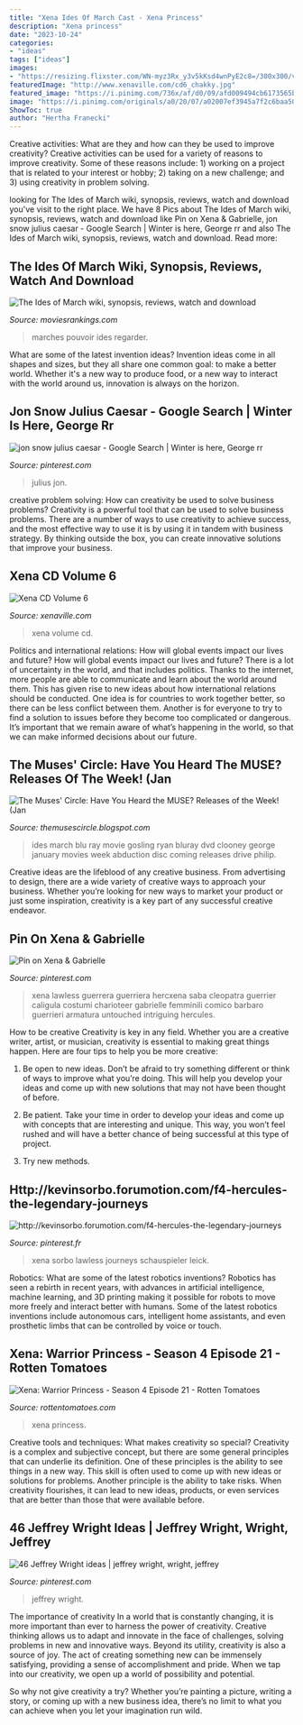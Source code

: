 ```yaml
---
title: "Xena Ides Of March Cast - Xena Princess"
description: "Xena princess"
date: "2023-10-24"
categories:
- "ideas"
tags: ["ideas"]
images:
- "https://resizing.flixster.com/WN-myz3Rx_y3v5kKsd4wnPyE2c8=/300x300/v1.dDsyNjI3NzU7ajsxODU0MzsxMjAwOzYwMDs0NTA"
featuredImage: "http://www.xenaville.com/cd6_chakky.jpg"
featured_image: "https://i.pinimg.com/736x/af/d0/09/afd009494cb6173565b840c307b7b220.jpg"
image: "https://i.pinimg.com/originals/a0/20/07/a02007ef3945a7f2c6baa5052484eae3.png"
ShowToc: true
author: "Hertha Franecki"
---
```



Creative activities: What are they and how can they be used to improve creativity?
Creative activities can be used for a variety of reasons to improve creativity. Some of these reasons include: 1) working on a project that is related to your interest or hobby; 2) taking on a new challenge; and 3) using creativity in problem solving.

	

		
looking for The Ides of March wiki, synopsis, reviews, watch and download you've visit to the right place. We have 8 Pics about The Ides of March wiki, synopsis, reviews, watch and download like Pin on Xena &amp; Gabrielle, jon snow julius caesar - Google Search | Winter is here, George rr and also The Ides of March wiki, synopsis, reviews, watch and download. Read more:
		
    
## The Ides Of March Wiki, Synopsis, Reviews, Watch And Download

<img loading=lazy src="https://img.moviesrankings.com/t/p/w1280/nSg78PPd9bPVKNex48SS6UM2Rfl.jpg" onerror="this.onerror=null;this.src='https://tse1.mm.bing.net/th?id=OIP.BuOaq7P09qcX3yNYysIyMAHaLH&amp;pid=15.1';" alt="The Ides of March wiki, synopsis, reviews, watch and download">

_Source: moviesrankings.com_

>marches pouvoir ides regarder. 

	

What are some of the latest invention ideas?
Invention ideas come in all shapes and sizes, but they all share one common goal: to make a better world. Whether it's a new way to produce food, or a new way to interact with the world around us, innovation is always on the horizon.

    
## Jon Snow Julius Caesar - Google Search | Winter Is Here, George Rr

<img loading=lazy src="https://i.pinimg.com/originals/a0/20/07/a02007ef3945a7f2c6baa5052484eae3.png" onerror="this.onerror=null;this.src='https://tse4.mm.bing.net/th?id=OIP.QdfklhslUij_4e4yNApMVAHaDy&amp;pid=15.1';" alt="jon snow julius caesar - Google Search | Winter is here, George rr">

_Source: pinterest.com_

>julius jon. 

	

creative problem solving: How can creativity be used to solve business problems?
Creativity is a powerful tool that can be used to solve business problems. There are a number of ways to use creativity to achieve success, and the most effective way to use it is by using it in tandem with business strategy. By thinking outside the box, you can create innovative solutions that improve your business.

    
## Xena CD Volume 6

<img loading=lazy src="http://www.xenaville.com/cd6_chakky.jpg" onerror="this.onerror=null;this.src='https://tse3.mm.bing.net/th?id=OIP.KDoYfi7RCqaUGgcPqlit7QAAAA&amp;pid=15.1';" alt="Xena CD Volume 6">

_Source: xenaville.com_

>xena volume cd. 

	

Politics and international relations: How will global events impact our lives and future?
How will global events impact our lives and future? There is a lot of uncertainty in the world, and that includes politics. Thanks to the internet, more people are able to communicate and learn about the world around them. This has given rise to new ideas about how international relations should be conducted. 
One idea is for countries to work together better, so there can be less conflict between them. Another is for everyone to try to find a solution to issues before they become too complicated or dangerous. It’s important that we remain aware of what’s happening in the world, so that we can make informed decisions about our future.

    
## The Muses&#039; Circle: Have You Heard The MUSE? Releases Of The Week! (Jan

<img loading=lazy src="http://4.bp.blogspot.com/-a_usvIH9y_c/TxTPGuSPqpI/AAAAAAAAAdk/Oe_lnZRaCOI/s1600/Ides%2Bof%2BMarch.jpg" onerror="this.onerror=null;this.src='https://tse2.mm.bing.net/th?id=OIP.rk13pjMY7ZgYr7x50WgE6wAAAA&amp;pid=15.1';" alt="The Muses&#039; Circle: Have You Heard the MUSE? Releases of the Week! (Jan">

_Source: themusescircle.blogspot.com_

>ides march blu ray movie gosling ryan bluray dvd clooney george january movies week abduction disc coming releases drive philip. 

	

Creative ideas are the lifeblood of any creative business. From advertising to design, there are a wide variety of creative ways to approach your business. Whether you’re looking for new ways to market your product or just some inspiration, creativity is a key part of any successful creative endeavor.

    
## Pin On Xena &amp; Gabrielle

<img loading=lazy src="https://i.pinimg.com/736x/af/d0/09/afd009494cb6173565b840c307b7b220.jpg" onerror="this.onerror=null;this.src='https://tse2.mm.bing.net/th?id=OIP.SGjADX4vVagfa3BD19mbzAHaJO&amp;pid=15.1';" alt="Pin on Xena &amp; Gabrielle">

_Source: pinterest.com_

>xena lawless guerrera guerriera hercxena saba cleopatra guerrier caligula costumi charioteer gabrielle femminili comico barbaro guerrieri armatura untouched intriguing hercules. 

	

How to be creative
Creativity is key in any field. Whether you are a creative writer, artist, or musician, creativity is essential to making great things happen. Here are four tips to help you be more creative:
1. Be open to new ideas. Don’t be afraid to try something different or think of ways to improve what you’re doing. This will help you develop your ideas and come up with new solutions that may not have been thought of before.

2. Be patient. Take your time in order to develop your ideas and come up with concepts that are interesting and unique. This way, you won’t feel rushed and will have a better chance of being successful at this type of project.

3. Try new methods.

    
## Http://kevinsorbo.forumotion.com/f4-hercules-the-legendary-journeys

<img loading=lazy src="https://i.pinimg.com/originals/49/ad/25/49ad25aee94787a0e8c8b7728231eb1f.jpg" onerror="this.onerror=null;this.src='https://tse4.mm.bing.net/th?id=OIP.MjxpR2ulnt06Suwtm5spDgHaK-&amp;pid=15.1';" alt="http://kevinsorbo.forumotion.com/f4-hercules-the-legendary-journeys">

_Source: pinterest.fr_

>xena sorbo lawless journeys schauspieler leick. 

	

Robotics: What are some of the latest robotics inventions?
Robotics has seen a rebirth in recent years, with advances in artificial intelligence, machine learning, and 3D printing making it possible for robots to move more freely and interact better with humans. Some of the latest robotics inventions include autonomous cars, intelligent home assistants, and even prosthetic limbs that can be controlled by voice or touch.

    
## Xena: Warrior Princess - Season 4 Episode 21 - Rotten Tomatoes

<img loading=lazy src="https://resizing.flixster.com/WN-myz3Rx_y3v5kKsd4wnPyE2c8=/300x300/v1.dDsyNjI3NzU7ajsxODU0MzsxMjAwOzYwMDs0NTA" onerror="this.onerror=null;this.src='https://tse3.mm.bing.net/th?id=OIP.shjy_lcxRZKDJiSQ-6MlswAAAA&amp;pid=15.1';" alt="Xena: Warrior Princess - Season 4 Episode 21 - Rotten Tomatoes">

_Source: rottentomatoes.com_

>xena princess. 

	

Creative tools and techniques: What makes creativity so special?
Creativity is a complex and subjective concept, but there are some general principles that can underlie its definition. One of these principles is the ability to see things in a new way. This skill is often used to come up with new ideas or solutions for problems. Another principle is the ability to take risks. When creativity flourishes, it can lead to new ideas, products, or even services that are better than those that were available before.

    
## 46 Jeffrey Wright Ideas | Jeffrey Wright, Wright, Jeffrey

<img loading=lazy src="https://i.pinimg.com/236x/0e/36/e9/0e36e9063cec0dc9800f00d555c85639--jeffrey-wright-beautiful-men.jpg" onerror="this.onerror=null;this.src='https://tse2.mm.bing.net/th?id=OIP.xekKA6xP1PFagQpvBVC4GAAAAA&amp;pid=15.1';" alt="46 Jeffrey Wright ideas | jeffrey wright, wright, jeffrey">

_Source: pinterest.com_

>jeffrey wright. 

	

The importance of creativity
In a world that is constantly changing, it is more important than ever to harness the power of creativity. Creative thinking allows us to adapt and innovate in the face of challenges, solving problems in new and innovative ways.
Beyond its utility, creativity is also a source of joy. The act of creating something new can be immensely satisfying, providing a sense of accomplishment and pride. When we tap into our creativity, we open up a world of possibility and potential.

So why not give creativity a try? Whether you’re painting a picture, writing a story, or coming up with a new business idea, there’s no limit to what you can achieve when you let your imagination run wild.

